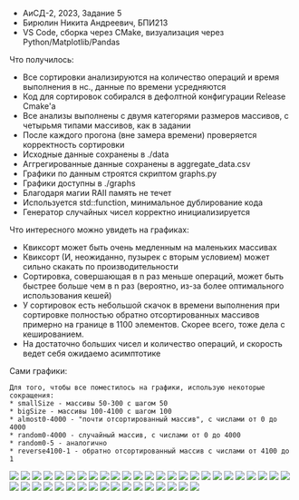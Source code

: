 * АиСД-2, 2023, Задание 5
* Бирюлин Никита Андреевич, БПИ213
* VS Code, сборка через CMake, визуализация через Python/Matplotlib/Pandas

Что получилось:
* Все сортировки анализируются на количество операций и время выполнения в нс., данные по времени усредняются
* Код для сортировок собирался в дефолтной конфигурации Release Cmake'а
* Все анализы выполнены с двумя категорями размеров массивов, с четырьмя типами массивов, как в задании
* После каждого прогона (вне замера времени) проверяется корректность сортировки
* Исходные данные сохранены в ./data
* Аггрегированные данные сохранены в aggregate_data.csv
* Графики по данным строятся скриптом graphs.py
* Графики доступны в ./graphs
* Благодаря магии RAII память не течет
* Используется std::function, минимальное дублирование кода
* Генератор случайных чисел корректно инициализируется

Что интересного можно увидеть на графиках:
* Квиксорт может быть очень медленным на маленьких массивах
* Квиксорт (И, неожиданно, пузырек с вторым условием) может сильно скакать по производительности
* Сортировка, совершающая в n раз меньше операций, может быть быстрее больше чем в n раз (вероятно, из-за более оптимального использования кешей)
* У сортировок есть небольшой скачок в времени выполнения при сортировке полностью обратно отсортированных массивов примерно на границе в 1100 элементов. Скорее всего, тоже дела с кешированием.
* На достаточно больших чисел и количество операций, и скорость ведет себя ожидаемо асимптотике

Сами графики:

```
Для того, чтобы все поместилось на графики, использую некоторые сокращения:
* smallSize - массивы 50-300 с шагом 50
* bigSize - массивы 100-4100 с шагом 100
* almost0-4000 - "почти отсортированный массив", с числами от 0 до 4000
* random0-4000 - случайный массив, с числами от 0 до 4000
* random0-5 - аналогично
* reverse4100-1 - обратно отсортированный массив с числами от 4100 до 1
```

![](graphs/arrays_almost0-4000_bigSize_time_ns.png)
![](graphs/arrays_almost0-4000_bigSize_operations.png)
![](graphs/arrays_random0-4000_bigSize_time_ns.png)
![](graphs/arrays_random0-4000_bigSize_operations.png)
![](graphs/arrays_random0-5_bigSize_time_ns.png)
![](graphs/arrays_random0-5_bigSize_operations.png)
![](graphs/arrays_reverse4100-1_bigSize_time_ns.png)
![](graphs/arrays_reverse4100-1_bigSize_operations.png)
![](graphs/arrays_almost0-4000_smallSize_time_ns.png)
![](graphs/arrays_almost0-4000_smallSize_operations.png)
![](graphs/arrays_random0-4000_smallSize_time_ns.png)
![](graphs/arrays_random0-4000_smallSize_operations.png)
![](graphs/arrays_random0-5_smallSize_time_ns.png)
![](graphs/arrays_random0-5_smallSize_operations.png)
![](graphs/arrays_reverse4100-1_smallSize_time_ns.png)
![](graphs/arrays_reverse4100-1_smallSize_operations.png)
![](graphs/sorts_binaryInsertSort_time_ns.png)
![](graphs/sorts_binaryInsertSort_operations.png)
![](graphs/sorts_bubbleSort_time_ns.png)
![](graphs/sorts_bubbleSort_operations.png)
![](graphs/sorts_bubbleSortA_time_ns.png)
![](graphs/sorts_bubbleSortA_operations.png)
![](graphs/sorts_bubbleSortAB_time_ns.png)
![](graphs/sorts_bubbleSortAB_operations.png)
![](graphs/sorts_countSort_time_ns.png)
![](graphs/sorts_countSort_operations.png)
![](graphs/sorts_heapSort_time_ns.png)
![](graphs/sorts_heapSort_operations.png)
![](graphs/sorts_mergeSort_time_ns.png)
![](graphs/sorts_mergeSort_operations.png)
![](graphs/sorts_quickSort_time_ns.png)
![](graphs/sorts_quickSort_operations.png)
![](graphs/sorts_radixSort_time_ns.png)
![](graphs/sorts_radixSort_operations.png)
![](graphs/sorts_selectionSort_time_ns.png)
![](graphs/sorts_selectionSort_operations.png)
![](graphs/sorts_shellCiurSort_time_ns.png)
![](graphs/sorts_shellCiurSort_operations.png)
![](graphs/sorts_shellShellSort_time_ns.png)
![](graphs/sorts_shellShellSort_operations.png)
![](graphs/sorts_simpleInsertSort_time_ns.png)
![](graphs/sorts_simpleInsertSort_operations.png)